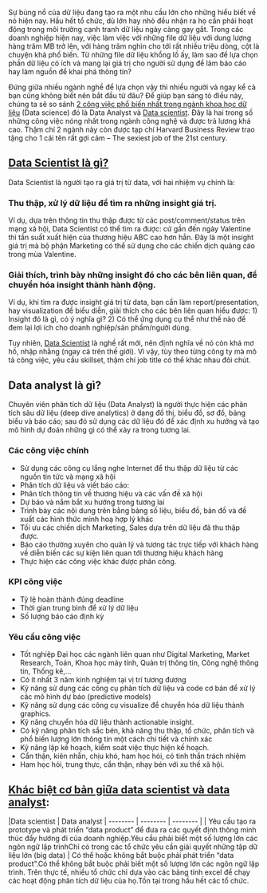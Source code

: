 Sự bùng nổ của dữ liệu đang tạo ra một nhu cầu lớn cho những hiểu biết về nó hiện nay. Hầu hết tổ chức, dù lớn hay nhỏ đều nhận ra họ cần phải hoạt động trong môi trường cạnh tranh dữ liệu ngày càng gay gắt. Trong các doanh nghiệp hiện nay, việc làm việc với những file dữ liệu với dung lượng hàng trăm MB trở lên, với hàng trăm nghìn cho tới rất nhiều triệu dòng, cột là chuyện khá phổ biến. Từ những file dữ liệu khổng lồ ấy, làm sao để lựa chọn phần dữ liệu có ích và mang lại giá trị cho người sử dụng để làm báo cáo hay làm nguồn để khai phá thông tin?

Đứng giữa nhiều ngành nghề để lựa chọn vậy thì nhiều người và ngay kể cả bạn cũng không biết nên bắt đầu từ đâu? Để giúp bạn sáng tỏ điều này, chúng ta sẽ so sánh [2 công việc phổ biến nhất trong ngành khoa học dữ liệu](https://topdev.vn/blog/data-scientist-vs-data-analyst-nhung-khac-biet-ma-ban-can-biet/) (Data science) đó là Data Analyst và [Data scientist](https://topdev.vn/blog/data-scientist-la-gi/). Đây là hai trong số những công việc nóng nhất trong ngành công nghệ và được trả lương khá cao. Thậm chí 2 ngành này còn được tạp chí Harvard Business Review trao tặng cho 1 cái tên rất gợi cảm – The sexiest job of the 21st century.
## [Data Scientist là gì?](https://topdev.vn/blog/data-scientist-la-gi/)
Data Scientist là người tạo ra giá trị từ data, với hai nhiệm vụ chính là:
### Thu thập, xử lý dữ liệu để tìm ra những insight giá trị.
Ví dụ, dựa trên thông tin thu thập được từ các post/comment/status trên mạng xã hội, Data Scientist có thể tìm ra được: cứ gần đến ngày Valentine thì tần suất xuất hiện của thương hiệu ABC cao hơn hẳn.
Đây là một insight giá trị mà bộ phận Marketing có thể sử dụng cho các chiến dịch quảng cáo trong mùa Valentine.

### Giải thích, trình bày những insight đó cho các bên liên quan, để chuyển hóa insight thành hành động.
Ví dụ, khi tìm ra được insight giá trị từ data, bạn cần làm report/presentation, hay visualization để biểu diễn, giải thích cho các bên liên quan hiểu được: 1) Insight đó là gì, có ý nghĩa gì? 2) Có thể ứng dụng cụ thể như thế nào để đem lại lợi ích cho doanh nghiệp/sản phẩm/người dùng.

Tuy nhiên, [Data Scientist](https://topdev.vn/blog/data-scientist-la-gi/) là nghề rất mới, nên định nghĩa về nó còn khá mơ hồ, nhập nhằng (ngay cả trên thế giới). Vì vậy, tùy theo từng công ty mà mô tả công việc, yêu cầu skillset, thậm chí job title có thể khác nhau đôi chút.

## Data analyst là gì?
Chuyên viên phân tích dữ liệu (Data Analyst) là người thực hiện các phân tích sâu dữ liệu (deep dive analytics) ở dạng đồ thị, biểu đồ, sơ đồ, bảng biểu và báo cáo; sau đó sử dụng các dữ liệu đó để xác định xu hướng và tạo mô hình dự đoán những gì có thể xảy ra trong tương lai.

### Các công việc chính
* Sử dụng các công cụ lắng nghe Internet để thu thập dữ liệu từ các nguồn tin tức và mạng xã hội
* Phân tích dữ liệu và viết báo cáo:
* Phân tích thông tin về thương hiệu và các vấn đề xã hội
* Dự báo và nắm bắt xu hướng trong tương lai
* Trình bày các nội dung trên bằng bảng số liệu, biểu đồ, bản đồ và đề xuất các hình thức minh hoạ hợp lý khác
* Tối ưu các chiến dịch Marketing, Sales dựa trên dữ liệu đã thu thập được.
* Báo cáo thường xuyên cho quản lý và tương tác trực tiếp với khách hàng về diễn biến các sự kiện liên quan tới thương hiệu khách hàng
* Thực hiện các công việc khác được phân công.
### KPI công việc
* Tỷ lệ hoàn thành đúng deadline
* Thời gian trung bình để xử lý dữ liệu
* Số lượng báo cáo định kỳ
### Yêu cầu công việc
* Tốt nghiệp Đại học các ngành liên quan như Digital Marketing, Market Research, Toán, Khoa học máy tính, Quản trị thông tin, Công nghệ thông tin, Thống kê,…
* Có ít nhất 3 năm kinh nghiệm tại vị trí tương đương
* Kỹ năng sử dụng các công cụ phân tích dữ liệu và code cơ bản để xử lý các mô hình dự báo (predictive models)
* Kỹ năng sử dụng các công cụ visualize để chuyển hóa dữ liệu thành graphics.
* Kỹ năng chuyển hóa dữ liệu thành actionable insight.
* Có kỹ năng phân tích sắc bén, khả năng thu thập, tổ chức, phân tích và phổ biến lượng lớn thông tin một cách chi tiết và chính xác
* Kỹ năng lập kế hoạch, kiểm soát việc thực hiện kế hoạch.
* Cẩn thận, kiên nhẫn, chịu khó, ham học hỏi, có tinh thần trách nhiệm
* Ham học hỏi, trung thực, cẩn thận, nhạy bén với xu thế xã hội.
## [Khác biệt cơ bản giữa data scientist và data analyst](https://topdev.vn/blog/data-scientist-vs-data-analyst-nhung-khac-biet-ma-ban-can-biet/):
|Data scientist | Data analyst
| -------- | -------- | -------- |
| Yêu cầu tạo ra prototype và phát triển “data product” để đưa ra các quyết định thông minh thúc đẩy hướng đi của doanh nghiệp.Yêu cầu phải biết một số lượng lớn các ngôn ngữ lập trìnhChỉ có trong các tổ chức yêu cần giải quyết những tập dữ liệu lớn (big data)    | Có thể hoặc không bắt buộc phải phát triển “data product”.Có thể không bắt buộc phải biết một số lượng lớn các ngôn ngữ lập trình. Trên thực tế, nhiều tổ chức chỉ dựa vào các bảng tính excel để chạy các hoạt động phân tích dữ liệu của họ.Tồn tại trong hầu hết các tổ chức.